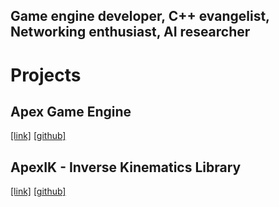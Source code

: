 Game engine developer, C++ evangelist, Networking enthusiast, AI researcher
--

# Projects
## Apex Game Engine
[[link]](/ApexGameEngine) [[github]](github.com/xdevapps/ApexGameEngine)

## ApexIK - Inverse Kinematics Library
[[link]](/ApexIK) [[github]](github.com/xdevapps/ApexIK)
